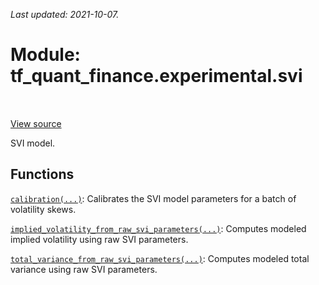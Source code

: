 <!--
This file is generated by a tool. Do not edit directly.
For open-source contributions the docs will be updated automatically.
-->

*Last updated: 2021-10-07.*

<div itemscope itemtype="http://developers.google.com/ReferenceObject">
<meta itemprop="name" content="tf_quant_finance.experimental.svi" />
<meta itemprop="path" content="Stable" />
</div>

# Module: tf_quant_finance.experimental.svi

<!-- Insert buttons and diff -->

<table class="tfo-notebook-buttons tfo-api" align="left">
</table>

<a target="_blank" href="https://github.com/google/tf-quant-finance/blob/master/tf_quant_finance/experimental/svi/__init__.py">View source</a>



SVI model.



## Functions

[`calibration(...)`](../../tf_quant_finance/experimental/svi/calibration.md): Calibrates the SVI model parameters for a batch of volatility skews.

[`implied_volatility_from_raw_svi_parameters(...)`](../../tf_quant_finance/experimental/svi/implied_volatility_from_raw_svi_parameters.md): Computes modeled implied volatility using raw SVI parameters.

[`total_variance_from_raw_svi_parameters(...)`](../../tf_quant_finance/experimental/svi/total_variance_from_raw_svi_parameters.md): Computes modeled total variance using raw SVI parameters.

